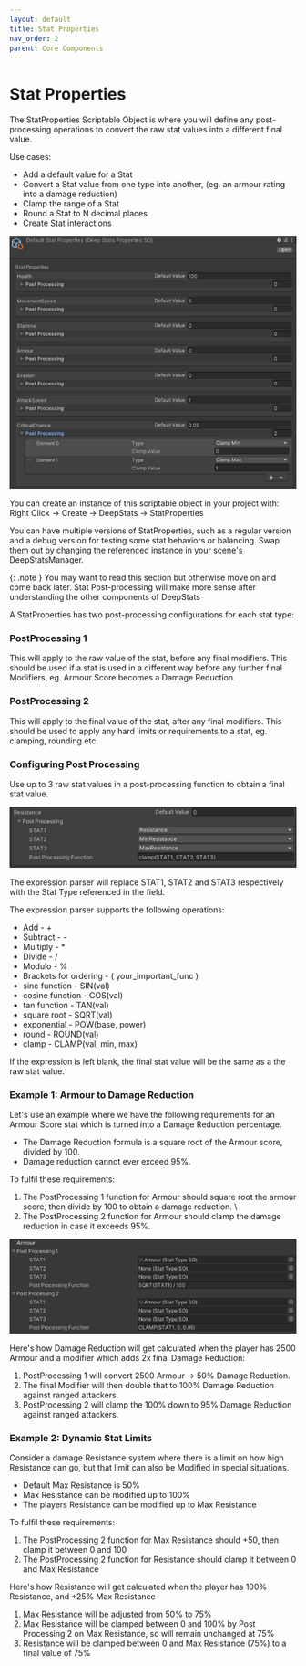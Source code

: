 ```yaml
---
layout: default
title: Stat Properties
nav_order: 2
parent: Core Components
---
```


# Stat Properties

The StatProperties Scriptable Object is where you will define any post-processing operations to convert the raw stat values into a different final value.

Use cases:
- Add a default value for a Stat
- Convert a Stat value from one type into another, (eg. an armour rating into a damage reduction)
- Clamp the range of a Stat
- Round a Stat to N decimal places
- Create Stat interactions

![example properties](../../images/statProperties.jpg)

You can create an instance of this scriptable object in your project with:\
Right Click -> Create -> DeepStats -> StatProperties

You can have multiple versions of StatProperties, such as a regular version and a debug version for testing some stat behaviors or balancing. Swap them out by changing the referenced instance in your scene's DeepStatsManager.

{: .note }
You may want to read this section but otherwise move on and come back later. Stat Post-processing will make more sense after understanding the other components of DeepStats

A StatProperties has two post-processing configurations for each stat type:

### PostProcessing 1
This will apply to the raw value of the stat, before any final modifiers. This should be used if a stat is used in a different way before any further final Modifiers, eg. Armour Score becomes a Damage Reduction.

### PostProcessing 2
This will apply to the final value of the stat, after any final modifiers. This should be used to apply any hard limits or requirements to a stat, eg. clamping, rounding etc.

### Configuring Post Processing
Use up to 3 raw stat values in a post-processing function to obtain a final stat value.

![example function](../../images/function.jpg)

The expression parser will replace STAT1, STAT2 and STAT3 respectively with the Stat Type referenced in the field.

The expression parser supports the following operations:
- Add - +
- Subtract - -
- Multiply - *
- Divide - /
- Modulo - %
- Brackets for ordering - ( your_important_func )
- sine function - SIN(val)
- cosine function - COS(val)
- tan function - TAN(val)
- square root - SQRT(val)
- exponential - POW(base, power)
- round - ROUND(val)
- clamp - CLAMP(val, min, max)

If the expression is left blank, the final stat value will be the same as a the raw stat value.

### Example 1: Armour to Damage Reduction
Let's use an example where we have the following requirements for an Armour Score stat which is turned into a Damage Reduction percentage. 
- The Damage Reduction formula is a square root of the Armour score, divided by 100. 
- Damage reduction cannot ever exceed 95%.

To fulfil these requirements:
1. The PostProcessing 1 function for Armour should square root the armour score, then divide by 100 to obtain a damage reduction. \
2. The PostProcessing 2 function for Armour should clamp the damage reduction in case it exceeds 95%.

![dependent rule](../../images/armourFormula.jpg)

Here's how Damage Reduction will get calculated when the player has 2500 Armour and a modifier which adds 2x final Damage Reduction:
1. PostProcessing 1 will convert 2500 Armour -> 50% Damage Reduction.
2. The final Modifier will then double that to 100% Damage Reduction against ranged attackers.
3. PostProcessing 2 will clamp the 100% down to 95% Damage Reduction against ranged attackers.

### Example 2: Dynamic Stat Limits
Consider a damage Resistance system where there is a limit on how high Resistance can go, but that limit can also be Modified in special situations.
- Default Max Resistance is 50%
- Max Resistance can be modified up to 100%
- The players Resistance can be modified up to Max Resistance

To fulfil these requirements:
1. The PostProcessing 2 function for Max Resistance should +50, then clamp it between 0 and 100
2. The PostProcessing 2 function for Resistance should clamp it between 0 and Max Resistance

Here's how Resistance will get calculated when the player has 100% Resistance, and +25% Max Resistance
1. Max Resistance will be adjusted from 50% to 75%
2. Max Resistance will be clamped between 0 and 100% by Post Processing 2 on Max Resistance, so will remain unchanged at 75%
3. Resistance will be clamped between 0 and Max Resistance (75%) to a final value of 75%